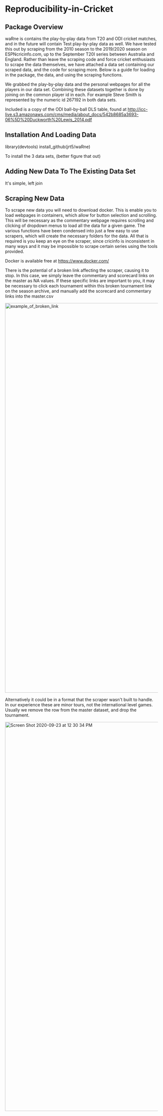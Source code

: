 # Reproducibility-in-Cricket

## Package Overview

waRne is contains the play-by-play data from T20 and ODI cricket matches, and in the future will contain Test play-by-play data as well. We have tested this out by scraping from the 2010 season to the 2019/2020 season on ESPNcricinfo.com, up to the September T20I series between Australia and England. Rather than leave the scraping code and force cricket enthusiasts to scrape the data themselves, we have attached a data set containing our scraped data, and the code for scraping more. Below is a guide for loading in the package, the data, and using the scraping functions. 

We grabbed the play-by-play data and the personal webpages for all the players in our data set. Combining these datasets together is done by joining on the common player id in each. For example Steve Smith is represented by the numeric id 267192 in both data sets. 

Included is a copy of the ODI ball-by-ball DLS table, found at http://icc-live.s3.amazonaws.com/cms/media/about_docs/542b8685a3693-06%5D%20Duckworth%20Lewis_2014.pdf

## Installation And Loading Data

library(devtools)
install_github(jrt5/waRne)

To install the 3 data sets, (better figure that out)

## Adding New Data To The Existing Data Set

It's simple, left join

## Scraping New Data

To scrape new data you will need to download docker. This is enable you to load webpages in containers, which allow for button selection and scrolling. This will be necessary as the commentary webpage requires scrolling and clicking of dropdown menus to load all the data for a given game. The various functions have been condensed into just a few easy to use scrapers, which will create the necessary folders for the data. All that is required is you keep an eye on the scraper, since cricinfo is inconsistent in many ways and it may be impossible to scrape certain series using the tools provided.

Docker is available free at https://www.docker.com/

There is the potential of a broken link affecting the scraper, causing it to stop. In this case, we simply leave the commentary and scorecard links on the master as NA values. If these specific links are important to you, it may be necessary to click each tournament within this broken tournament link on the season archive, and manually add the scorecard and commentary links into the master.csv

<img width="1280" alt="example_of_broken_link" src="https://user-images.githubusercontent.com/44284779/93940508-6de84080-fce1-11ea-8ab2-a55710969989.png">

Alternatively it could be in a format that the scraper wasn't built to handle. In our experience these are minor tours, not the international level games. Usually we remove the row from the master dataset, and drop the tournament.

<img width="1278" alt="Screen Shot 2020-09-23 at 12 30 34 PM" src="https://user-images.githubusercontent.com/44284779/94060304-997a3200-fd98-11ea-9a2e-65af28fd599d.png">
